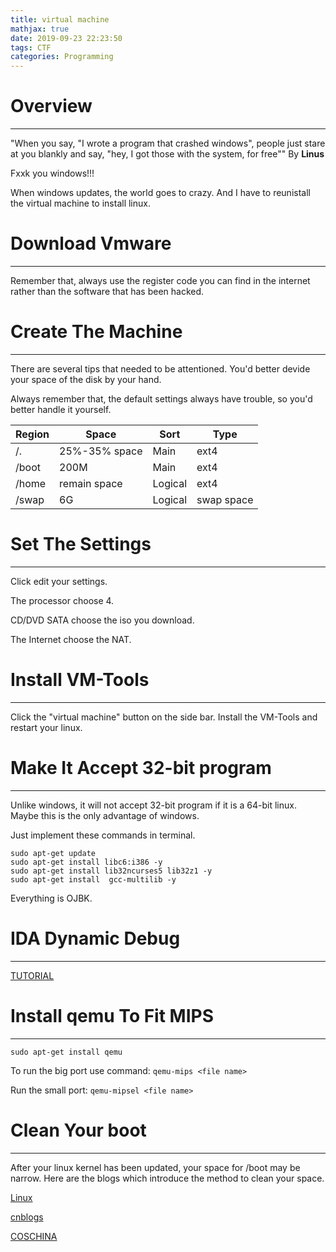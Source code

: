 ```yaml
---
title: virtual machine
mathjax: true
date: 2019-09-23 22:23:50
tags: CTF
categories: Programming
---
```


# Overview
***

"When you say, "I wrote a program that crashed windows", people just stare at you blankly and say, "hey, I got those with the system, for free""  By **Linus**

Fxxk you windows!!!

When windows updates, the world goes to crazy. And I have to reunistall the virtual machine to install linux.

# Download Vmware
***

Remember that, always use the register code you can find in the internet rather than the software that has been hacked.


# Create The Machine
***

There are several tips that needed to be attentioned. You'd better devide your space of the disk by your hand. 

Always remember that, the default settings always have trouble, so you'd better handle it yourself.


| Region | Space | Sort | Type |
|---|---|---|---|
| /. | 25%-35% space | Main | ext4 |
| /boot | 200M | Main| ext4 |
| /home |   remain space  | Logical | ext4 |
| /swap |  6G    | Logical | swap space |

# Set The Settings
***

Click edit your settings. 

The processor choose 4.

CD/DVD SATA choose the iso you download.

The Internet choose the NAT.

# Install VM-Tools
***

Click the "virtual machine" button on the side bar. Install the VM-Tools and restart your linux. 


# Make It Accept 32-bit program
***

Unlike windows, it will not accept 32-bit program if it is a 64-bit linux. Maybe this is the only advantage of windows.

Just implement these commands in terminal.

```
sudo apt-get update 
sudo apt-get install libc6:i386 -y
sudo apt-get install lib32ncurses5 lib32z1 -y
sudo apt-get install  gcc-multilib -y
```

Everything is OJBK.

# IDA Dynamic Debug
***

[TUTORIAL](https://bbs.pediy.com/thread-247830-1.html)

# Install qemu To Fit MIPS
***

`sudo apt-get install qemu`

To run the big port use command:
`qemu-mips <file name>`

Run the small port:
`qemu-mipsel <file name>`

# Clean Your boot
***

After your linux kernel has been updated, your space for /boot may be narrow. Here are the blogs which introduce the method to clean your space.

[Linux](https://www.linuxidc.com/Linux/2017-12/149655.htm)

[cnblogs](https://www.cnblogs.com/carle-09/p/11363020.html)

[COSCHINA](https://my.oschina.net/u/931493/blog/512227)